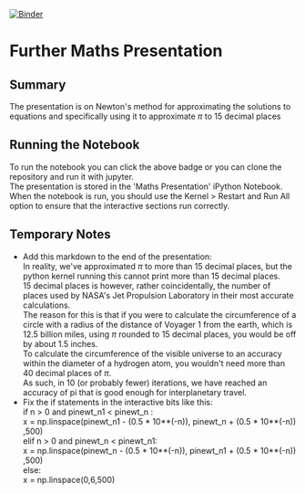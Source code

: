 [![Binder](https://mybinder.org/badge_logo.svg)](https://mybinder.org/v2/gh/IndieAte/further-maths-presentation/master)

# Further Maths Presentation
## Summary
The presentation is on Newton's method for approximating the solutions to equations and specifically using it to approximate $\pi$ to 15 decimal places

## Running the Notebook
To run the notebook you can click the above badge or you can clone the repository and run it with jupyter.  
The presentation is stored in the 'Maths Presentation' iPython Notebook.  
When the notebook is run, you should use the Kernel > Restart and Run All option to ensure that the interactive sections run correctly.  

## Temporary Notes
- Add this markdown to the end of the presentation:  
In reality, we've approximated $\pi$ to more than $15$ decimal places, but the python kernel running this cannot print more than $15$ decimal places.  
$15$ decimal places is however, rather coincidentally, the number of places used by NASA's Jet Propulsion Laboratory in their most accurate calculations.  
The reason for this is that if you were to calculate the circumference of a circle with a radius of the distance of Voyager $1$ from the earth, which is $12.5$ billion miles, using $\pi$ rounded to $15$ decimal places, you would be off by about $1.5$ inches.  
To calculate the circumference of the visible universe to an accuracy within the diameter of a hydrogen atom, you wouldn't need more than 40 decimal places of $\pi$.  
As such, in $10$ (or probably fewer) iterations, we have reached an accuracy of pi that is good enough for interplanetary travel.  
- Fix the if statements in the interactive bits like this:  
    if n > 0 and pinewt_n1 < pinewt_n :  
        x = np.linspace(pinewt_n1 - (0.5 * 10**(-n)), pinewt_n + (0.5 * 10**(-n)) ,500)  
    elif n > 0 and pinewt_n < pinewt_n1:  
        x = np.linspace(pinewt_n - (0.5 * 10**(-n)), pinewt_n1 + (0.5 * 10**(-n)) ,500)  
    else:  
        x = np.linspace(0,6,500)  
